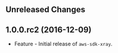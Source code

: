 Unreleased Changes
------------------

1.0.0.rc2 (2016-12-09)
------------------

* Feature - Initial release of `aws-sdk-xray`.

